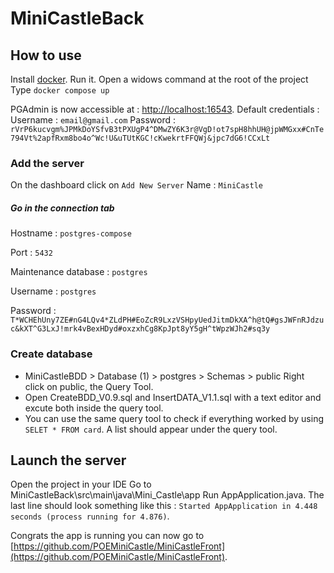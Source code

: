 # MiniCastleBack

## How to use

Install [docker](https://www.docker.com/).
Run it.
Open a widows command  at the root of the project
 Type `docker compose up`
 
 PGAdmin is now accessible at : [http://localhost:16543](http://localhost:16543).
 Default credentials :
 Username : `email@gmail.com`
Password : `rVrP6kucvgm%JPMkDoYSfvB3tPXUgP4^DMwZY6K3r@VgD!ot7spH8hhUH@jpWMGxx#CnTe794Vt%2apfRxm8bo4o^Wc!U&uTUtKGC!cKwekrtFFQWj&jpc7dG6!CCxLt`
### Add the server
On the dashboard click on `Add New Server` 
Name : `MiniCastle`
##### Go in the connection tab
Hostname : `postgres-compose`

Port : `5432`

Maintenance database : `postgres`

Username : `postgres`

Password : `T*WCHEhUny7ZE#nG4LQv4*ZLdPH#EoZcR9LxzVSHpyUedJitmDkXA^h@tQ#gsJWFnRJdzuc&kXT^G3LxJ!mrk4vBexHDyd#oxzxhCg8KpJpt8yY5gH^tWpzWJh2#sq3y`

### Create database
- MiniCastleBDD > Database (1) > postgres > Schemas > public
Right click on public, the Query Tool.
- Open CreateBDD_V0.9.sql and InsertDATA_V1.1.sql with a text editor and excute both inside the query tool.
- You can use the same query tool to check if everything worked by using `SELET * FROM card`. A list should appear under the query tool.

## Launch the server

Open the project in your IDE
Go to MiniCastleBack\src\main\java\Mini_Castle\app
Run AppApplication.java.
The last line should look something like this : `Started AppApplication in 4.448 seconds (process running for 4.876)`.

Congrats the app is running you can now go to [https://github.com/POEMiniCastle/MiniCastleFront](https://github.com/POEMiniCastle/MiniCastleFront).

